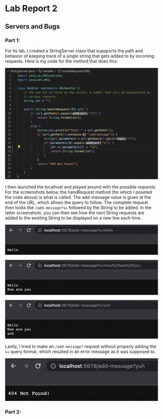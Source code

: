 # Lab Report 2

##  Servers and Bugs

### Part 1:

For tis lab, I created a StringServer class that suppports the path and behavior of keeping track of a single string that gets added to by incoming requests. Here is my code for the method that does this:

![Code.png](https://raw.githubusercontent.com/advikasonti/cse15l-lab-reports/main/Code.png)

I then launched the localhost and played around with the possible requests. For the screenshots below, the handRequest method (for which I poseted the code above) is what is called. The add-message value is given at the end of the URL, which allows the query to follow. The complete request then looks like `/add-message?s=` followed by the String to be added. In the latter screenshots, you can then see how the next String requests are added to the existing String to be displayed on a new line each time.

![Message1.png](https://raw.githubusercontent.com/advikasonti/cse15l-lab-reports/main/Message1.png)

![Message2.png](https://raw.githubusercontent.com/advikasonti/cse15l-lab-reports/main/Message2.png)

![Message3.png](https://raw.githubusercontent.com/advikasonti/cse15l-lab-reports/main/Message3.png)

Lastly, I tried to make an `/add-message?` request without properly adding the `s=` query format, which resulted in an error message as it was supposed to. 

![NotFound.png](https://raw.githubusercontent.com/advikasonti/cse15l-lab-reports/main/NotFound.png)

### Part 2:



